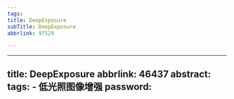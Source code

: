 ```yaml
---
tags:
title: DeepExposure
subTitle: DeepExposure
abbrlink: 97529

---
```

---
title: DeepExposure
abbrlink: 46437
abstract:
tags:
	- 低光照图像增强
password:
---


<!--more-->

